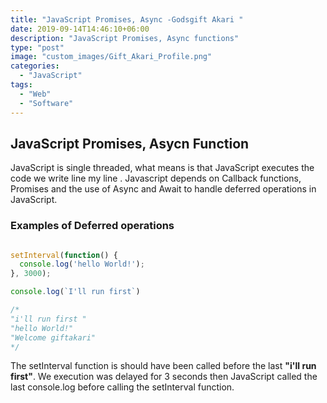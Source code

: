 ```yaml
---
title: "JavaScript Promises, Async -Godsgift Akari "
date: 2019-09-14T14:46:10+06:00
description: "JavaScript Promises, Async functions"
type: "post"
image: "custom_images/Gift_Akari_Profile.png"
categories: 
  - "JavaScript"
tags:
  - "Web"
  - "Software"
---
```


## JavaScript Promises, Asycn Function 

JavaScript is single threaded, what means is that JavaScript executes the code we write line my line . Javascript depends on  Callback functions, Promises and the use of Async and Await to handle deferred operations in JavaScript.

### Examples of Deferred operations 
```js

setInterval(function() {
  console.log('hello World!');
}, 3000);

console.log(`I'll run first`)

/*
"i'll run first "
"hello World!"
"Welcome giftakari"
*/
```

The setInterval function is should have been called before the last **"i'll run first"**.  We execution was delayed for 3 seconds then JavaScript called the last console.log before calling the setInterval function.